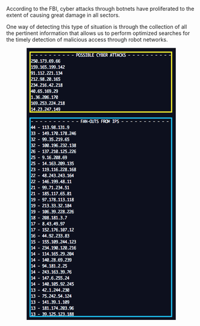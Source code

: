 According to the FBI, cyber attacks through botnets have proliferated to the extent of causing great damage in all sectors.

One way of detecting this type of situation is through the collection of all the pertinent information that allows us to perform optimized searches for the timely detection of malicious access through robot networks.

<div style="text-align:center">
    <img src="test.png" />
</div>